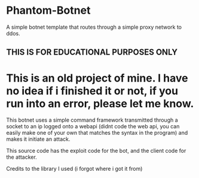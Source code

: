 # Phantom-Botnet
A simple botnet template that routes through a simple proxy network to ddos.

## THIS IS FOR EDUCATIONAL PURPOSES ONLY
# This is an old project of mine. I have no idea if i finished it or not, if you run into an error, please let me know.


This botnet uses a simple command framework transmitted through a socket to an ip logged onto a webapi (didnt code the web api, you can easily make one of your own that matches the syntax in the program) and makes it initiate an attack.

This source code has the exploit code for the bot, and the client code for the attacker.

Credits to the library I used (i forgot where i got it from)
